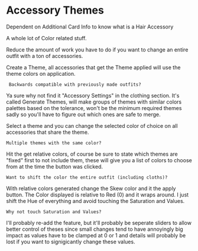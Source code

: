# Accessory Themes
Dependent on Additional Card Info to know what is a Hair Accessory

A whole lot of Color related stuff.

Reduce the amount of work you have to do if you want to change an entire outfit with a ton of accessories.

Create a Theme, all accessories that get the Theme applied will use the theme colors on application.

	 Backwards compatible with previously made outfits? 

Ya sure why not find it "Accessory Settings" in the clothing section. It's called Generate Themes, will make groups of themes with similar colors palettes based on the tolerance, won't be the minimum required themes sadly so you'll have to figure out which ones are safe to merge.

Select a theme and you can change the selected color of choice on all accessories that share the theme.

	Multiple themes with the same color?
	
Hit the get relative colors, of course be sure to state which themes are "fixed" first to not include them, these will give you a list of colors to choose from at the time the button was clicked.

	Want to shift the color the entire outfit (including cloths)?
	
With relative colors generated change the Skew color and it the apply button. The Color displayed is relative to Red (0) and it wraps around.
I just shift the Hue of everything and avoid touching the Saturation and Values.

	Why not touch Saturation and Values?
	
I'll probably re-add the feature, but it'll probably be seperate sliders to allow better control of theses since small changes tend to have annoyingly big impact as values have to be clamped at 0 or 1 and details will probably be lost if you want to signigicantly change these values.
